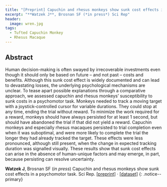 ```yaml
---
title: "[Preprint] Capuchin and rhesus monkeys show sunk cost effects in a psychomotor task"
excerpt: "**Watzek J**, Brosnan SF (*in press*) Sci Rep"
header:
  image: wren.jpg
tags:
  - Tufted Capuchin Monkey
  - Rhesus Macaque
---
```


## Abstract

Human decision-making is often swayed by irrecoverable investments even though it should only be based on future – and not past – costs and benefits. Although this sunk cost effect is widely documented and can lead to devastating losses, the underlying psychological mechanisms are unclear. To tease apart possible explanations through a comparative approach, we assessed capuchin and rhesus monkeys’ susceptibility to sunk costs in a psychomotor task. Monkeys needed to track a moving target with a joystick-controlled cursor for variable durations. They could stop at any time, ending the trial without reward. To minimize the work required for a reward, monkeys should have always persisted for at least 1 second, but should have abandoned the trial if that did not yield a reward. Capuchin monkeys and especially rhesus macaques persisted to trial completion even when it was suboptimal, and were more likely to complete the trial the longer they had already tracked the target. These effects were less pronounced, although still present, when the change in expected tracking duration was signalled visually. These results show that sunk cost effects can arise in the absence of human-unique factors and may emerge, in part, because persisting can resolve uncertainty. 

**Watzek J**, Brosnan SF (*in press*) Capuchin and rhesus monkeys show sunk cost effects in a psychomotor task. Sci Rep. [[preprint]](https://doi.org/10.31234/osf.io/qtgru) &middot; [[dataset]](https://doi.org/10.7910/DVN/0YNZ0Q)
{: .notice--primary}

